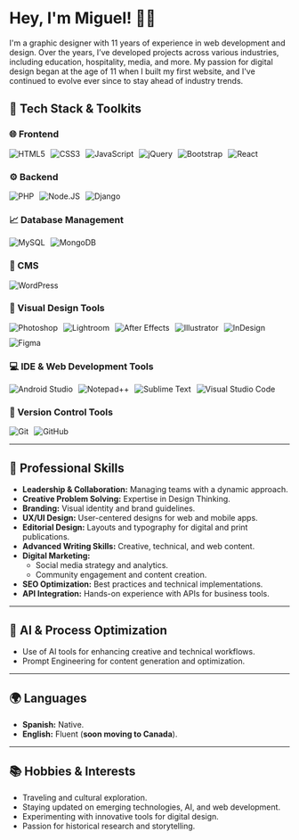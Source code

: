 # Hey, I'm Miguel! 👨‍💻  
I'm a graphic designer with 11 years of experience in web development and design. Over the years, I’ve developed projects across various industries, including education, hospitality, media, and more. My passion for digital design began at the age of 11 when I built my first website, and I've continued to evolve ever since to stay ahead of industry trends.

## 🔧 Tech Stack & Toolkits

### 🌐 Frontend
<div style="display: flex; flex-wrap: wrap; gap: 10px;">
  <img src="https://img.shields.io/badge/HTML5-E34F26?style=flat-square&logo=html5&logoColor=white" alt="HTML5">
  <img src="https://img.shields.io/badge/CSS3-1572B6?style=flat-square&logo=css3&logoColor=white" alt="CSS3">
  <img src="https://img.shields.io/badge/JavaScript-black?style=flat-square&logo=javascript&logoColor=yellow" alt="JavaScript">
  <img src="https://img.shields.io/badge/jQuery-0769AD?style=flat-square&logo=jquery&logoColor=white" alt="jQuery">
  <img src="https://img.shields.io/badge/Bootstrap-7952B3?style=flat-square&logo=bootstrap&logoColor=white" alt="Bootstrap">
  <img src="https://img.shields.io/badge/React-%2320232a.svg?style=flat-square&logo=React&logoColor=%2361DAFB" alt="React">
</div>

### ⚙️ Backend
<div style="display: flex; flex-wrap: wrap; gap: 10px;">
  <img src="https://img.shields.io/badge/PHP-%23777BB4?style=flat-square&logo=PHP&logoColor=white" alt="PHP">
  <img src="https://img.shields.io/badge/Node.JS-5FA04E?style=flat-square&logo=Node.JS&logoColor=white" alt="Node.JS">
  <img src="https://img.shields.io/badge/Django-092E20?style=flat-square&logo=Django&logoColor=white" alt="Django">
</div>

### 📈 Database Management
<div style="display: flex; flex-wrap: wrap; gap: 10px;">
  <img src="https://img.shields.io/badge/MySQL-4479A1?style=flat-square&logo=MySQL&logoColor=white" alt="MySQL">
  <img src="https://img.shields.io/badge/MongoDB-47A248?style=flat-square&logo=MongoDB&logoColor=white" alt="MongoDB">
</div>

### 📝 CMS
<div style="display: flex; flex-wrap: wrap; gap: 10px;">
  <img src="https://img.shields.io/badge/Wordpress-21759B?style=flat-square&logo=Wordpress&logoColor=white" alt="WordPress">
</div>

### 🎨 Visual Design Tools
<div style="display: flex; flex-wrap: wrap; gap: 10px;">
  <img src="https://img.shields.io/badge/Photoshop-3c327b?style=flat-square&logo=Adobe%20Photoshop&logoColor=white" alt="Photoshop">
  <img src="https://img.shields.io/badge/Lightroom-2D3246?style=flat-square&logo=Adobe%20Lightroom&logoColor=white" alt="Lightroom">
  <img src="https://img.shields.io/badge/After_Effects-9999FF?style=flat-square&logo=Adobe%20After%20Effects&logoColor=white" alt="After Effects">
  <img src="https://img.shields.io/badge/Illustrator-FF9A00?style=flat-square&logo=Adobe%20Illustrator&logoColor=white" alt="Illustrator">
  <img src="https://img.shields.io/badge/InDesign-FF3366?style=flat-square&logo=Adobe%20InDesign&logoColor=white" alt="InDesign">
  <img src="https://img.shields.io/badge/Figma-F24E1E?style=flat-square&logo=Figma&logoColor=white" alt="Figma">
</div>

### 💻 IDE & Web Development Tools
<div style="display: flex; flex-wrap: wrap; gap: 10px;">
  <img src="https://img.shields.io/badge/Android%20Studio-346ac1?style=flat-square&logo=android%20studio&logoColor=white" alt="Android Studio">
  <img src="https://img.shields.io/badge/Notepad++-90E59A.svg?style=flat-square&logo=notepad%2b%2b&logoColor=black" alt="Notepad++">
  <img src="https://img.shields.io/badge/Sublime_Text-%23575757.svg?style=flat-square&logo=sublime-text&logoColor=important" alt="Sublime Text">
  <img src="https://img.shields.io/badge/Visual%20Studio%20Code-0078d7.svg?style=flat-square&logo=visual-studio-code&logoColor=white" alt="Visual Studio Code">
</div>

### 🔗 Version Control Tools
<div style="display: flex; flex-wrap: wrap; gap: 10px;">
  <img src="https://img.shields.io/badge/Git-%23F05033.svg?style=flat-square&logo=git&logoColor=white" alt="Git">
  <img src="https://img.shields.io/badge/Github-%23121011.svg?style=flat-square&logo=github&logoColor=white" alt="GitHub">
</div>

---

## 🎯 **Professional Skills** 

- **Leadership & Collaboration:** Managing teams with a dynamic approach.  
- **Creative Problem Solving:** Expertise in Design Thinking.  
- **Branding:** Visual identity and brand guidelines.  
- **UX/UI Design:** User-centered designs for web and mobile apps.  
- **Editorial Design:** Layouts and typography for digital and print publications.  
- **Advanced Writing Skills:** Creative, technical, and web content.  
- **Digital Marketing:**  
  - Social media strategy and analytics.  
  - Community engagement and content creation.  
- **SEO Optimization:** Best practices and technical implementations.  
- **API Integration:** Hands-on experience with APIs for business tools.   

---

## 🤖 **AI & Process Optimization**  
- Use of AI tools for enhancing creative and technical workflows.  
- Prompt Engineering for content generation and optimization.  

---

## 🌍 **Languages**  
- **Spanish:** Native.  
- **English:** Fluent (**soon moving to Canada**).  

---

## 📚 **Hobbies & Interests**  
- Traveling and cultural exploration.  
- Staying updated on emerging technologies, AI, and web development.  
- Experimenting with innovative tools for digital design.  
- Passion for historical research and storytelling.  
